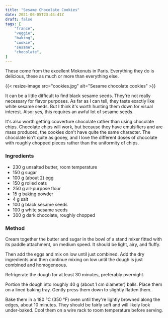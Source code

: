 ```yaml
---
title: "Sesame Chocolate Cookies"
date: 2021-06-05T23:44:41Z
draft: false
tags: [
    "france",
    "veggie",
    "baking",
    "cookie",
    "sesame",
    "chocolate",
]
---
```


These come from the excellent Mokonuts in Paris. Everything they do is delicious, these as much or more than everything else.

{{< resize-image src="cookies.jpg" alt="Sesame chocolate cookies" >}}

It can be a little difficult to find black sesame seeds. They're not really necessary for flavor purposes. As far as I can tell, they taste exactly like white sesame seeds. But I think it's worth hunting them down for visual interest. Also: yes, this requires an awful lot of sesame seeds.

It's also worth getting couverture chocolate rather than using chocolate chips. Chocolate chips will work, but because they have emulsifiers and are mass produced, the cookies don't have quite the same character. The chocolate isn't quite as gooey, and I love the different doses of chocolate with roughly chopped pieces rather than the uniformity of chips.

### Ingredients

* 230 g unsalted butter, room temperature
* 150 g sugar
* 100 g (about 2) egg
* 150 g rolled oats
* 250 g all-purpose flour
* 15 g baking powder
* 4 g salt
* 100 g black sesame seeds
* 100 g white sesame seeds
* 300 g dark chocolate, roughly chopped

### Method

Cream together the butter and sugar in the bowl of a stand mixer fitted with its paddle attachment, on medium speed. It should be light, airy, and fluffy.

Then add the eggs and mix on low until just combined. Add the dry ingredients and then continue mixing on low until the dough is just combined and homogeneous.

Refrigerate the dough for at least 30 minutes, preferably overnight.

Portion the dough into roughly 40 g (about 1 cm diameter) balls. Place them on a lined baking tray. Gently press them down to slightly flatten them.

Bake them in a 180 °C (350 °F) oven until they're lightly browned along the edges, about 10 minutes. They should be fairly soft and will likely look under-baked. Cool them on a wire rack to room temperature before serving.


